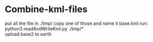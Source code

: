 # Combine-kml-files
put all the file in ./tmp/
copy one of those and name it base.kml
run: python3 readAndWriteKml.py ./tmp/*   
upload base2 to earth
